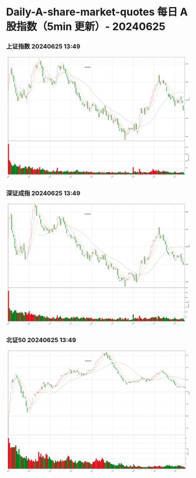 
# Daily-A-share-market-quotes 每日 A 股指数（5min 更新）- 20240625

### 上证指数 20240625 13:49
![](./fig/2024/6/20240625-sh000001.png)

### 深证成指 20240625 13:49
![](./fig/2024/6/20240625-sz399001.png)

### 北证50 20240625 13:49
![](./fig/2024/6/20240625-bj899050.png)
